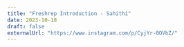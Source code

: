 ```yaml
---
title: "Freshrep Introduction - Sahithi"
date: 2023-10-18
draft: false
externalUrl: "https://www.instagram.com/p/CyjYr-0OVbZ/"
---
```

